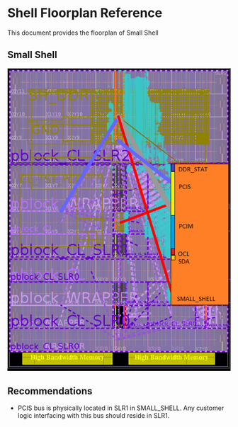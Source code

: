 # Shell Floorplan Reference

This document provides the floorplan of Small Shell

## Small Shell

![Small_shell_floorplan](./images/small_shell_fp.png)

## Recommendations

* PCIS bus is physically located in SLR1 in SMALL_SHELL. Any customer logic interfacing with this bus should reside in SLR1.
